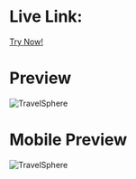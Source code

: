 # Live Link:
<a href="https://travelsphere-react.vercel.app/" target="_blank">Try Now!</a>

# Preview

![TravelSphere](https://github.com/ranjitg07/travelsphere-tours-travel-website-react/assets/51162069/9f0b5721-02ad-44c7-8745-ab6cd040d3ed)

# Mobile Preview

![TravelSphere](https://github.com/ranjitg07/travelsphere-tours-travel-website-react/assets/51162069/3b26ac91-9775-4cf1-a1f1-561a6f07a7bc)



